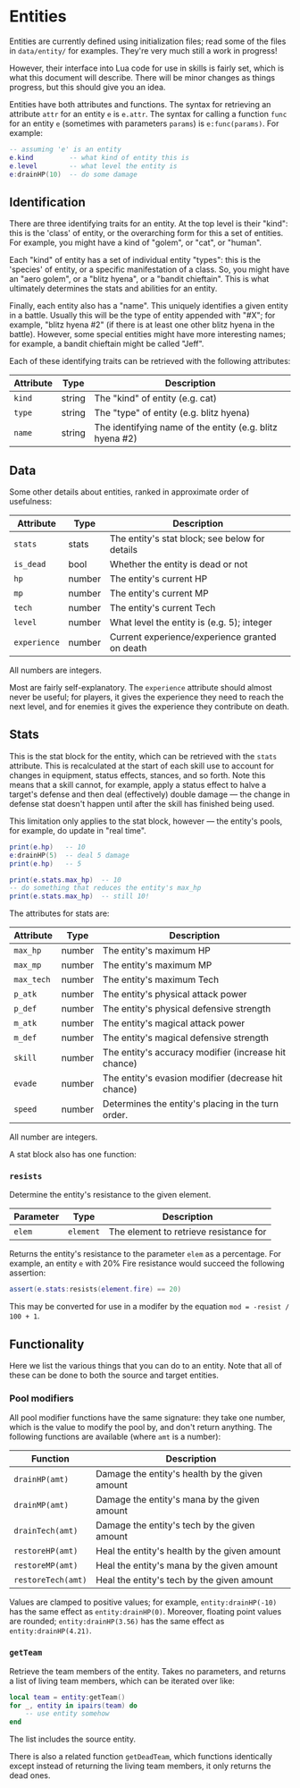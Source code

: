 # Entities

Entities are currently defined using initialization files; read some of the
files in `data/entity/` for examples. They're very much still a work in
progress!

However, their interface into Lua code for use in skills is fairly set, which
is what this document will describe. There will be minor changes as things
progress, but this should give you an idea.

Entities have both attributes and functions. The syntax for retrieving an
attribute `attr` for an entity `e` is `e.attr`. The syntax for calling a
function `func` for an entity `e` (sometimes with parameters `params`) is
`e:func(params)`. For example:

```lua
-- assuming 'e' is an entity
e.kind         -- what kind of entity this is
e.level        -- what level the entity is
e:drainHP(10)  -- do some damage
```

## Identification

There are three identifying traits for an entity. At the top level is their
"kind": this is the 'class' of entity, or the overarching form for this a set
of entities. For example, you might have a kind of "golem", or "cat", or
"human".

Each "kind" of entity has a set of individual entity "types": this is the
'species' of entity, or a specific manifestation of a class. So, you might
have an "aero golem", or a "blitz hyena", or a "bandit chieftain". This is
what ultimately determines the stats and abilities for an entity.

Finally, each entity also has a "name". This uniquely identifies a given
entity in a battle. Usually this will be the type of entity appended with
"#X"; for example, "blitz hyena #2" (if there is at least one other blitz
hyena in the battle). However, some special entities might have more
interesting names; for example, a bandit chieftain might be called "Jeff".

Each of these identifying traits can be retrieved with the following
attributes:

  Attribute | Type   | Description
  ----------|--------|------------------------------------------------
  `kind`      | string | The "kind" of entity (e.g. cat)
  `type`      | string | The "type" of entity (e.g. blitz hyena)
  `name`      | string | The identifying name of the entity (e.g. blitz hyena #2)

## Data

Some other details about entities, ranked in approximate order of usefulness:

  Attribute    | Type   | Description
  -------------|--------|-----------------------------------------------
  `stats`        | stats  | The entity's stat block; see below for details
  `is_dead`      | bool   | Whether the entity is dead or not
  `hp`           | number | The entity's current HP
  `mp`           | number | The entity's current MP
  `tech`         | number | The entity's current Tech
  `level`        | number | What level the entity is (e.g. 5); integer
  `experience`   | number | Current experience/experience granted on death

All numbers are integers.

Most are fairly self-explanatory. The `experience` attribute should almost
never be useful; for players, it gives the experience they need to reach the
next level, and for enemies it gives the experience they contribute on death.

## Stats

This is the stat block for the entity, which can be retrieved with the `stats`
attribute. This is recalculated at the start of each skill use to account for
changes in equipment, status effects, stances, and so forth. Note this means
that a skill cannot, for example, apply a status effect to halve a target's
defense and then deal (effectively) double damage — the change in defense stat
doesn't happen until after the skill has finished being used.

This limitation only applies to the stat block, however — the entity's pools,
for example, do update in "real time".

```lua
print(e.hp)   -- 10
e:drainHP(5)  -- deal 5 damage
print(e.hp)   -- 5

print(e.stats.max_hp)  -- 10
-- do something that reduces the entity's max_hp
print(e.stats.max_hp)  -- still 10!
```

The attributes for stats are:

  Attribute  | Type   | Description
  -----------|--------|------------------------------------------------------
  `max_hp`     | number | The entity's maximum HP
  `max_mp`     | number | The entity's maximum MP
  `max_tech`   | number | The entity's maximum Tech
  `p_atk`      | number | The entity's physical attack power
  `p_def`      | number | The entity's physical defensive strength
  `m_atk`      | number | The entity's magical attack power
  `m_def`      | number | The entity's magical defensive strength
  `skill`      | number | The entity's accuracy modifier (increase hit chance)
  `evade`      | number | The entity's evasion modifier (decrease hit chance)
  `speed`      | number | Determines the entity's placing in the turn order.

All number are integers.

A stat block also has one function:

### `resists`

Determine the entity's resistance to the given element.

  Parameter | Type      | Description
  ----------|-----------|--------------------------------------------
  `elem`      | `element` | The element to retrieve resistance for

Returns the entity's resistance to the parameter `elem` as a percentage. For
example, an entity `e` with 20% Fire resistance would succeed the following
assertion:

```lua
assert(e.stats:resists(element.fire) == 20)
```

This may be converted for use in a modifer by the equation `mod = -resist / 100 + 1`.

## Functionality

Here we list the various things that you can do to an entity. Note that all of
these can be done to both the source and target entities.

### Pool modifiers

All pool modifier functions have the same signature: they take one number,
which is the value to modify the pool by, and don't return anything. The
following functions are available (where `amt` is a number):

  Function         | Description
  -----------------|--------------------------------------------------
  `drainHP(amt)`     | Damage the entity's health by the given amount
  `drainMP(amt)`     | Damage the entity's mana by the given amount
  `drainTech(amt)`   | Damage the entity's tech by the given amount
  `restoreHP(amt)`   | Heal the entity's health by the given amount
  `restoreMP(amt)`   | Heal the entity's mana by the given amount
  `restoreTech(amt)` | Heal the entity's tech by the given amount

Values are clamped to positive values; for example, `entity:drainHP(-10)` has
the same effect as `entity:drainHP(0)`. Moreover, floating point values are
rounded; `entity:drainHP(3.56)` has the same effect as `entity:drainHP(4.21)`.

### `getTeam`

Retrieve the team members of the entity. Takes no parameters, and returns a
list of living team members, which can be iterated over like:

```lua
local team = entity:getTeam()
for _, entity in ipairs(team) do
    -- use entity somehow
end
```

The list includes the source entity.

There is also a related function `getDeadTeam`, which functions identically
except instead of returning the living team members, it only returns the dead
ones.
